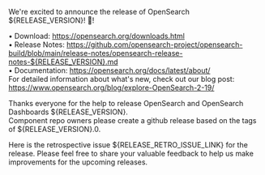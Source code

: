 We're excited to announce the release of OpenSearch ${RELEASE_VERSION}! :tada:! </br>

• Download: https://opensearch.org/downloads.html </br>
• Release Notes: https://github.com/opensearch-project/opensearch-build/blob/main/release-notes/opensearch-release-notes-${RELEASE_VERSION}.md </br>
• Documentation: https://opensearch.org/docs/latest/about/ </br>
For detailed information about what's new, check out our blog post: https://www.opensearch.org/blog/explore-OpenSearch-2-19/ </br>

Thanks everyone for the help to release OpenSearch and OpenSearch Dashboards ${RELEASE_VERSION}. </br>
Component repo owners please create a github release based on the tags of ${RELEASE_VERSION}.0. </br>

Here is the retrospective issue ${RELEASE_RETRO_ISSUE_LINK} for the release. Please feel free to share your valuable feedback to help us make improvements for the upcoming releases.